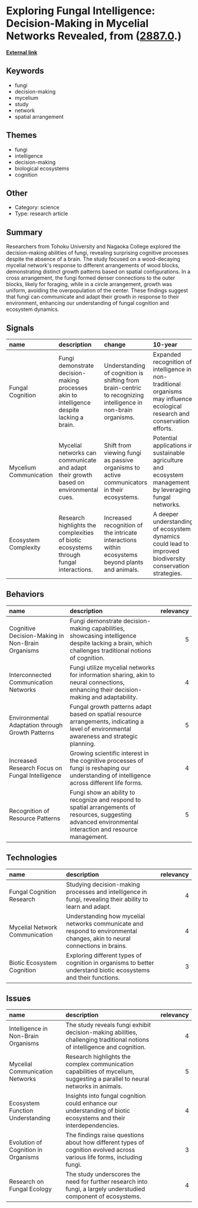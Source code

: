 # __Exploring Fungal Intelligence: Decision-Making in Mycelial Networks Revealed__, from ([2887.0](https://kghosh.substack.com/p/2887.0).)

__[External link](https://www.tohoku.ac.jp/en/press/do_fungi_recognize_shapes.html)__



## Keywords

* fungi
* decision-making
* mycelium
* study
* network
* spatial arrangement

## Themes

* fungi
* intelligence
* decision-making
* biological ecosystems
* cognition

## Other

* Category: science
* Type: research article

## Summary

Researchers from Tohoku University and Nagaoka College explored the decision-making abilities of fungi, revealing surprising cognitive processes despite the absence of a brain. The study focused on a wood-decaying mycelial network's response to different arrangements of wood blocks, demonstrating distinct growth patterns based on spatial configurations. In a cross arrangement, the fungi formed denser connections to the outer blocks, likely for foraging, while in a circle arrangement, growth was uniform, avoiding the overpopulation of the center. These findings suggest that fungi can communicate and adapt their growth in response to their environment, enhancing our understanding of fungal cognition and ecosystem dynamics.

## Signals

| name                   | description                                                                               | change                                                                                                        | 10-year                                                                                                                       | driving-force                                                                                    |   relevancy |
|:-----------------------|:------------------------------------------------------------------------------------------|:--------------------------------------------------------------------------------------------------------------|:------------------------------------------------------------------------------------------------------------------------------|:-------------------------------------------------------------------------------------------------|------------:|
| Fungal Cognition       | Fungi demonstrate decision-making processes akin to intelligence despite lacking a brain. | Understanding of cognition is shifting from brain-centric to recognizing intelligence in non-brain organisms. | Expanded recognition of intelligence in non-traditional organisms may influence ecological research and conservation efforts. | A growing interest in understanding non-human forms of intelligence and cognition in ecosystems. |           4 |
| Mycelium Communication | Mycelial networks can communicate and adapt their growth based on environmental cues.     | Shift from viewing fungi as passive organisms to active communicators in their ecosystems.                    | Potential applications in sustainable agriculture and ecosystem management by leveraging fungal networks.                     | The need for innovative solutions in agriculture and environmental conservation.                 |           5 |
| Ecosystem Complexity   | Research highlights the complexities of biotic ecosystems through fungal interactions.    | Increased recognition of the intricate interactions within ecosystems beyond plants and animals.              | A deeper understanding of ecosystem dynamics could lead to improved biodiversity conservation strategies.                     | The urgency of addressing biodiversity loss and ecosystem degradation worldwide.                 |           5 |

## Behaviors

| name                                             | description                                                                                                                                                 |   relevancy |
|:-------------------------------------------------|:------------------------------------------------------------------------------------------------------------------------------------------------------------|------------:|
| Cognitive Decision-Making in Non-Brain Organisms | Fungi demonstrate decision-making capabilities, showcasing intelligence despite lacking a brain, which challenges traditional notions of cognition.         |           5 |
| Interconnected Communication Networks            | Fungi utilize mycelial networks for information sharing, akin to neural connections, enhancing their decision-making and adaptability.                      |           4 |
| Environmental Adaptation through Growth Patterns | Fungal growth patterns adapt based on spatial resource arrangements, indicating a level of environmental awareness and strategic planning.                  |           5 |
| Increased Research Focus on Fungal Intelligence  | Growing scientific interest in the cognitive processes of fungi is reshaping our understanding of intelligence across different life forms.                 |           4 |
| Recognition of Resource Patterns                 | Fungi show an ability to recognize and respond to spatial arrangements of resources, suggesting advanced environmental interaction and resource management. |           5 |

## Technologies

| name                           | description                                                                                                                 |   relevancy |
|:-------------------------------|:----------------------------------------------------------------------------------------------------------------------------|------------:|
| Fungal Cognition Research      | Studying decision-making processes and intelligence in fungi, revealing their ability to learn and adapt.                   |           4 |
| Mycelial Network Communication | Understanding how mycelial networks communicate and respond to environmental changes, akin to neural connections in brains. |           4 |
| Biotic Ecosystem Cognition     | Exploring different types of cognition in organisms to better understand biotic ecosystems and their functions.             |           3 |

## Issues

| name                                | description                                                                                                                  |   relevancy |
|:------------------------------------|:-----------------------------------------------------------------------------------------------------------------------------|------------:|
| Intelligence in Non-Brain Organisms | The study reveals fungi exhibit decision-making abilities, challenging traditional notions of intelligence and cognition.    |           4 |
| Mycelial Communication Networks     | Research highlights the complex communication capabilities of mycelium, suggesting a parallel to neural networks in animals. |           5 |
| Ecosystem Function Understanding    | Insights into fungal cognition could enhance our understanding of biotic ecosystems and their interdependencies.             |           4 |
| Evolution of Cognition in Organisms | The findings raise questions about how different types of cognition evolved across various life forms, including fungi.      |           3 |
| Research on Fungal Ecology          | The study underscores the need for further research into fungi, a largely understudied component of ecosystems.              |           4 |